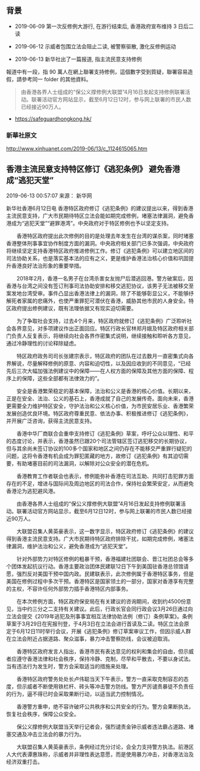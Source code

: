 

## 背景

- 2019-06-09 第一次反修例大游行, 在游行结束后, 香港政府宣布维持 3 日后二读
- 2019-06-12 示威者包围立法会阻止二读, 被警察驱散, 激化反修例运动

- 2019-06-13 新华社出了一篇报道, 指主流民意支持修例

報道中有一段，指 90 萬人在網上聯署支持修例，這個數字受到質疑，聯署容易造假，請參考同一 folder 的其他資料。

> 由香港各界人士组成的“保公义撑修例大联盟”4月16日发起支持修例联署活动。联署活动官方网站显示，截至6月12日12时，参与网上联署的市民人数已经接近90万人。


- https://safeguardhongkong.hk/




### 新華社原文

http://www.xinhuanet.com/2019-06/13/c_1124615065.htm

## 香港主流民意支持特区修订《逃犯条例》 避免香港成“逃犯天堂”

2019-06-13 00:57:07 来源： 新华网

新华社香港6月12日电 香港特区政府修订《逃犯条例》的建议提出以来，得到香港主流民意支持，广大市民期待特区立法会能如期完成修例，堵塞法律漏洞，避免香港成为“逃犯天堂”“避罪港湾”。中央政府对于特区修例也予以坚定支持。

　　香港特区政府提出此次修例的目的是处理去年发生在台湾的谋杀案，同时堵塞香港整体刑事事宜协作制度方面的漏洞。中央政府相关部门已多次强调，中央政府将继续坚定支持香港特区政府推进修例工作。修订《逃犯条例》可以建立地区间的司法协助关系，也是落实基本法的应有之义，更是维护香港法治核心价值和巩固提升香港良好法治形象的重要举措。

　　2018年2月，香港一名男子在台湾杀害女友抛尸后潜逃回港。警方破案后，因香港与台湾之间没有签订刑事司法协助安排和移交逃犯协议，该男子无法被移交至案发地台湾受审。事件凸显出香港法律上的漏洞，除了不能够彰显公义，不能够纾解死者家属的悲痛外，也使严重罪犯可潜伏在香港，威胁其他市民的人身安全。特区政府提出修例建议，既有法理依据又有现实迫切需要。

　　为了争取社会支持，过去4个月来，特区政府就修订《逃犯条例》广泛聆听社会各界意见，对多项建议作出正面回应。特区行政长官林郑月娥及特区政府相关部门负责人反复表示，将继续向社会各界作密集式说明，继续接触和聆听各方意见，通过冷静理性的讨论释除疑虑。

　　特区政府政务司司长张建宗表示，特区政府的团队在过去数月一直密集式向各界解说，尽量解释修例的原意、内容和迫切性，以及因应收到的不同意见，“已经先后三次大幅加强法例建议中的保障——在人权方面的保障及其他方面的保障、程序上的保障，这些全部都有法律效力的”。

　　安全是香港繁荣稳定的基本保障，法治和公义是香港的核心价值。长期以来，正是在安全、法治、公义的基石上，香港成就了自己的发展传奇。面向未来，香港更需要全力维护特区安全，守护法治和公义核心价值，为市民安居乐业、香港繁荣发展创造优良环境。特区政府尊重民意、依法办事、积极推进修订《逃犯条例》，并开展广泛咨询，获得主流民意支持。

　　香港中华厂商联合会重申支持修订《逃犯条例》草案，呼吁公众以理性、和平的态度讨论，并表示，香港虽然已跟20个司法管辖区签订逃犯移交的长期协议，但与其余尚未签订协议的100多个国家和地区之间仍存在不能移交严重罪行疑犯的问题，这将令香港有机会成为罪犯匿藏的地方，故修订《逃犯条例》有其迫切需要，有助堵塞目前的司法漏洞，以解除对公众安全的潜在危机。

　　香港教育工作者联会也表示，修例能弥补香港在司法互助、共同打击犯罪方面存在的不足，增进与国际间及周边地区的司法合作，保持社会繁荣安定，从而避免香港沦为逃犯避风港。

　　由香港各界人士组成的“保公义撑修例大联盟”4月16日发起支持修例联署活动。联署活动官方网站显示，截至6月12日12时，参与网上联署的市民人数已经接近90万人。

　　大联盟召集人黄英豪表示，这一数字显示，特区政府修订《逃犯条例》的建议得到香港主流民意支持。广大市民期待特区政府排除干扰，如期完成修例，堵塞法律漏洞，维护法治和公义，避免香港成为“逃犯天堂”。

　　针对外部势力对特区修例的粗暴干预，香港福建社团联会、晋江社团总会等多个团体发起抗议行动。香港主要政治团体民建联12日下午到美国驻香港总领馆请愿，强烈反对美国干预中国内政。民建联表示，此次修例属于香港特区事务，但是美国在修例过程中多次干预。香港特区是国家领土的一部分，国家对香港享有完整的主权，不容许任何外部势力插手香港特区内部事务。

　　在本次修例方面，特区政府保安局在有关建议的咨询期间，收到约4500份意见，当中约三分之二支持有关建议。此后，行政长官会同行政会议3月26日通过向立法会提交《2019年逃犯及刑事事宜相互法律协助法例（修订）条例草案》。条例草案于3月29日在宪报刊登，于4月3日在立法会进行首读及二读。特区立法会原定于6月12日11时举行会议，开展《逃犯条例》修订草案审议工作，但因示威人群在立法会附近占据道路、聚众滋事，暴力冲击警察防线，会议被迫取消。

　　香港特区政府发言人指出，香港市民有表达意见的权利和集会的自由，但示威者应遵守香港法律和社会秩序，保持冷静、克制，尽早和平散去，不要以身试法。当有违法行为发生时，警方会采取适当的措施来处理。

　　香港特区政府警务处处长卢伟聪当天下午表示，警方一直采取克制容忍的态度，但示威者不断使用铁栏杆、砖头等冲击警方防线。警方严厉谴责暴徒不负责任的行为，逼不得已时会采取果断行动，以适当武力控制情况。

　　香港警方重申，绝不容许破坏公共秩序和公共安全的行为。警方会果断执法，恢复社会秩序，保障公众安全。

　　保公义撑修例大联盟当天举行记者会，强烈谴责金钟示威者违法霸占道路、堵塞交通及冲击立法会的暴力行为。

　　大联盟召集人黄英豪表示，条例经过充分讨论，会全力支持警方执法。前港区人大代表谭惠珠称，示威者并非理性表达意愿，而是使用暴力冲击，对香港法治及经济双重打击。

